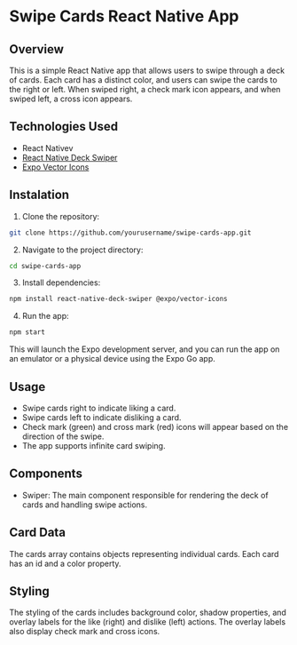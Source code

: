 # Swipe Cards React Native App

## Overview

This is a simple React Native app that allows users to swipe through a deck of cards. Each card has a distinct color, and users can swipe the cards to the right or left. When swiped right, a check mark icon appears, and when swiped left, a cross icon appears.


## Technologies Used

- React Nativev
- [React Native Deck Swiper](https://www.npmjs.com/package/react-native-deck-swiper)
- [Expo Vector Icons](https://www.npmjs.com/package/@expo/vector-icons)

## Instalation 

1. Clone the repository:

```bash
git clone https://github.com/yourusername/swipe-cards-app.git
```

2. Navigate to the project directory:

```bash
cd swipe-cards-app
```

3. Install dependencies:

```bash
npm install react-native-deck-swiper @expo/vector-icons
```

4. Run the app:

```bash
npm start
```

This will launch the Expo development server, and you can run the app on an emulator or a physical device using the Expo Go app.

## Usage

- Swipe cards right to indicate liking a card.
- Swipe cards left to indicate disliking a card.
- Check mark (green) and cross mark (red) icons will appear based on the direction of the swipe.
- The app supports infinite card swiping.

## Components

- Swiper: The main component responsible for rendering the deck of cards and handling swipe actions.

## Card Data

The cards array contains objects representing individual cards. Each card has an id and a color property.

## Styling 

The styling of the cards includes background color, shadow properties, and overlay labels for the like (right) and dislike (left) actions. The overlay labels also display check mark and cross icons.

